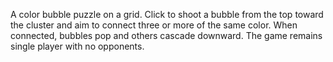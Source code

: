 A color bubble puzzle on a grid. Click to shoot a bubble from the top toward the cluster and aim to connect three or more of the same color. When connected, bubbles pop and others cascade downward. The game remains single player with no opponents.